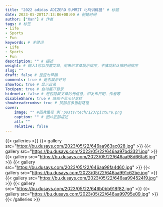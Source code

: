 ```yaml
---
title: "2022 adidas ADIZERO SUMMIT 北马训练营" # 标题
date: 2023-05-28T17:13:06+08:00 # 创建时间
author: ["Xan"] # 作者
tags: # 标签
- Life 
- Sports 
- Fun
keywords: # 关键词
- Life 
- Sports 
- Fun
description: "" # 描述
weight: # 输入1可以顶置文章，用来给文章展示排序，不填就默认按时间排序
slug: ""
draft: false # 是否为草稿
comments: true # 是否展示评论
showToc: true # 显示目录
TocOpen: true # 自动展开目录
hidemeta: false # 是否隐藏文章的元信息，如发布日期、作者等
disableShare: true # 底部不显示分享栏
showbreadcrumbs: true # 顶部显示当前路径
cover:
    image: "" #图片路径 例：posts/tech/123/picture.png
    caption: "" # 图片底部描述
    alt: ""
    relative: false
---
```


{{< galleries >}}
{{< gallery src="https://bu.dusays.com/2023/05/22/646aa963ac028.jpg" >}}
{{< gallery src="https://bu.dusays.com/2023/05/22/646aa97bd3321.jpg" >}}
{{< gallery src="https://bu.dusays.com/2023/05/22/646aa98d66fa6.jpg" >}}
{{< gallery src="https://bu.dusays.com/2023/05/22/646aa98fa4d60.jpg" >}}
{{< gallery src="https://bu.dusays.com/2023/05/22/646aa991c62be.jpg" >}}
{{< gallery src="https://bu.dusays.com/2023/05/22/646aa99452419.jpg" >}}
{{< gallery src="https://bu.dusays.com/2023/05/22/646b0bb918f82.jpg" >}}
{{< gallery src="https://bu.dusays.com/2023/05/22/646aa99795e09.jpg" >}}
{{< /galleries >}}


